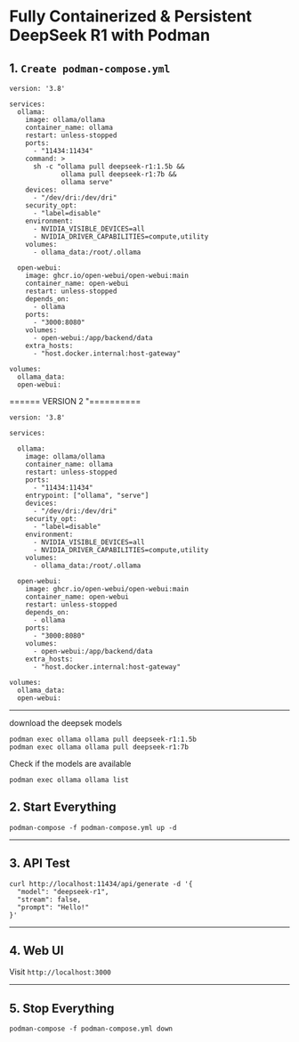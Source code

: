 # Fully Containerized & Persistent DeepSeek R1 with Podman

## 1. `Create podman-compose.yml`

```
version: '3.8'

services:
  ollama:
    image: ollama/ollama
    container_name: ollama
    restart: unless-stopped
    ports:
      - "11434:11434"
    command: >
      sh -c "ollama pull deepseek-r1:1.5b &&
             ollama pull deepseek-r1:7b &&
             ollama serve"
    devices:
      - "/dev/dri:/dev/dri"
    security_opt:
      - "label=disable"
    environment:
      - NVIDIA_VISIBLE_DEVICES=all
      - NVIDIA_DRIVER_CAPABILITIES=compute,utility
    volumes:
      - ollama_data:/root/.ollama

  open-webui:
    image: ghcr.io/open-webui/open-webui:main
    container_name: open-webui
    restart: unless-stopped
    depends_on:
      - ollama
    ports:
      - "3000:8080"
    volumes:
      - open-webui:/app/backend/data
    extra_hosts:
      - "host.docker.internal:host-gateway"

volumes:
  ollama_data:
  open-webui:
```

====== VERSION 2 "==========
```
version: '3.8'

services:

  ollama:
    image: ollama/ollama
    container_name: ollama
    restart: unless-stopped
    ports:
      - "11434:11434"
    entrypoint: ["ollama", "serve"]
    devices:
      - "/dev/dri:/dev/dri"
    security_opt:
      - "label=disable"
    environment:
      - NVIDIA_VISIBLE_DEVICES=all
      - NVIDIA_DRIVER_CAPABILITIES=compute,utility
    volumes:
      - ollama_data:/root/.ollama

  open-webui:
    image: ghcr.io/open-webui/open-webui:main
    container_name: open-webui
    restart: unless-stopped
    depends_on:
      - ollama
    ports:
      - "3000:8080"
    volumes:
      - open-webui:/app/backend/data
    extra_hosts:
      - "host.docker.internal:host-gateway"

volumes:
  ollama_data:
  open-webui:
```
---
download the deepsek models
```
podman exec ollama ollama pull deepseek-r1:1.5b
podman exec ollama ollama pull deepseek-r1:7b
```

Check if the models are available
```
podman exec ollama ollama list
```

## 2. Start Everything
```
podman-compose -f podman-compose.yml up -d
```

---

## 3. API Test

```
curl http://localhost:11434/api/generate -d '{
  "model": "deepseek-r1",
  "stream": false,
  "prompt": "Hello!"
}'
```

---

## 4. Web UI

Visit `http://localhost:3000`

---

## 5. Stop Everything
```
podman-compose -f podman-compose.yml down
```
